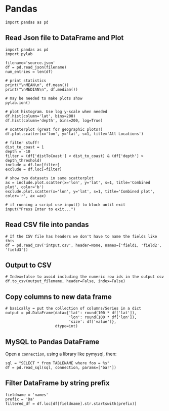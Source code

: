 # Pandas

```
import pandas as pd
```

## Read Json file to DataFrame and Plot

```
import pandas as pd
import pylab

filename='source.json'
df = pd.read_json(filename)
num_entries = len(df)

# print statistics
print("\nMEAN\n", df.mean())
print("\nMEDIAN\n", df.median())

# may be needed to make plots show
pylab.ion()

# plot histogram. Use log y-scale when needed
df.hist(column='lat', bins=200)
df.hist(column='depth', bins=200, log=True)

# scatterplot (great for geographic plots!)
df.plot.scatter(x='lon', y='lat', s=1, title='All Locations')

# filter stuff!
dist_to_coast = 1
depth = -10
filter = (df['distToCoast'] < dist_to_coast) & (df['depth'] > depth_threshold)
include = df.loc[filter]
exclude = df.loc[~filter]

# show two datasets in same scatterplot
ax = include.plot.scatter(x='lon', y='lat', s=1, title='Combined plot', color='b')
exclude.plot.scatter(x='lon', y='lat', s=1, title='Combined plot', color='r', ax =ax)

# if running a script use input() to block until exit
input("Press Enter to exit...")
```

## Read CSV file into pandas

```
# If the CSV file has headers we don't have to name the fields like this
df = pd.read_csv('intput.csv', header=None, names=['field1, 'field2', 'field3'])
```

## Output to CSV

```
# Index=false to avoid including the numeric row ids in the output csv
df.to_csv(output_filename, header=False, index=False)
```

## Copy columns to new data frame

```
# basically = put the collection of columns/Series in a dict
output = pd.DataFrame(data={'lat': round(100 * df['lat']),
                            'lon': round(100 * df['lon']),
                            'size': df['value']},
                      dtype=int)
```

## MySQL to Pandas DataFrame

Open a `connection`, using a library like pymysql, then:

```
sql = "SELECT * from TABLENAME where foo = %s"
df = pd.read_sql(sql, connection, params=['bar'])
```

## Filter DataFrame by string prefix

```
fieldname = 'names'
prefix = 'Da'
filtered_df = df.loc[df[fieldname].str.startswith(prefix)]
```
